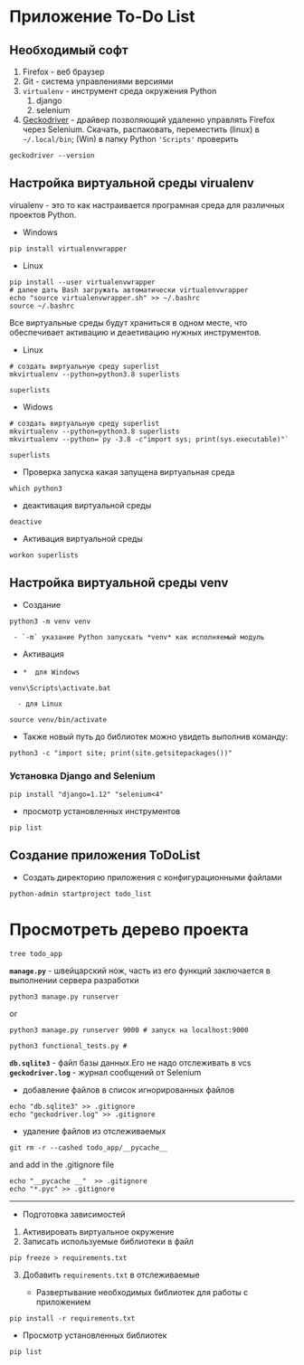 # Приложение To-Do List #

## Необходимый софт

1. Firefox - веб браузер
1. Git - система управлениями версиями 
1. `virtualenv` - инструмент среда окружения Python
    1. django
    1. selenium
1. <a href='https://github.com/mozilla/geckodriver/releases'>Geckodriver</a> - драйвер позволяющий удаленно управлять Firefox через Selenium. Скачать, распаковать, переместить (linux) в `~/.local/bin`; (Win) в папку Python `'Scripts'`
проверить 
```
geckodriver --version
```

## Настройка виртуальной среды virualenv

virualenv - это то как настраивается програмная среда для различных проектов Python.
- Windows
```
pip install virtualenvwrapper
```
- Linux
```
pip install --user virtualenvwrapper
# далее дать Bash загружать автоматически virtualenvwrapper
echo "source virtualenvwrapper.sh" >> ~/.bashrc
source ~/.bashrc
```

Все виртуальные среды будут храниться в одном месте, что обеспечивает активацию и деаетивацию нужных инструментов.
- Linux
```
# создать виртуальную среду superlist
mkvirtualenv --python=python3.8 superlists

superlists
```

- Widows 
```
# создать виртуальную среду superlist
mkvirtualenv --python=python3.8 superlists
mkvirtualenv --python=`py -3.8 -c"import sys; print(sys.executable)"`

superlists
```

- Проверка запуска какая запущена виртуальная среда
```
which python3
```

- деактивация виртуальной среды
```
deactive
```

- Активация виртуальной среды 
```
workon superlists
```

## Настройка виртуальной среды venv
- Создание
```commandline
python3 -m venv venv
```
     - `-m` указание Python запускать *venv* как исполняемый модуль
- Активация
- 
      *  для Windows
```commandline
venv\Scripts\activate.bat 
```
      - для Linux
```commandline
source venv/bin/activate
```
- Также новый путь до библиотек можно увидеть выполнив команду:
```commandline
python3 -c "import site; print(site.getsitepackages())"
```


### Установка Django and Selenium
```
pip install "django=1.12" "selenium<4"
````
- просмотр установленных инструментов

```
pip list
```

## Создание приложения ToDoList
* Создать директорию приложения с конфигурационными файлами 
```commandline
python-admin startproject todo_list
```
# Просмотреть дерево проекта
```commandline
tree todo_app
```
**`manage.py`** - швейцарский нож, часть из его функций заключается в выполнении сервера разработки

```commandline
python3 manage.py runserver
```
or
```commandline
python3 manage.py runserver 9000 # запуск на localhost:9000
```

```commandline
python3 functional_tests.py # 
```

**`db.sqlite3`** - файл базы данных.Его не надо отслеживать в vcs
**`geckodriver.log`** - журнал сообщений от Selenium
- добавление файлов в список игнорированных файлов
```commandline
echo "db.sqlite3" >> .gitignore
echo "geckodriver.log" >> .gitignore
```
- удаление файлов из отслеживаемых
```git
git rm -r --cashed todo_app/__pycache__
```
and add in the .gitignore file

```commandline
echo "__pycache __"  >> .gitignore
echo "*.pyc" >> .gitignore
```
___

- Подготовка зависимостей
1. Активировать виртуальное окружение
2. Записать используемые библиотеки в файл
```commandline
pip freeze > requirements.txt
```
3. Добавить `requirements.txt` в отслеживаемые

   *  Развертывание необходимых библиотек для работы с приложением
```commandline
pip install -r requirements.txt
```
   * Просмотр установленных библиотек 

```commandline
pip list
```